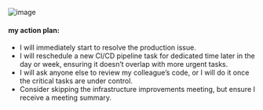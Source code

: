 ![image](https://github.com/user-attachments/assets/1fc207ae-d109-47a1-88fb-606b62f7234a)

#### my action plan:

- I will immediately start to resolve the production issue.
- I will reschedule a new CI/CD pipeline task for dedicated time later in the day or week, ensuring it doesn’t overlap with more urgent tasks.
- I will ask anyone else to review my colleague’s code, or I will do it once the critical tasks are under control.
- Consider skipping the infrastructure improvements meeting, but ensure I receive a meeting summary.
